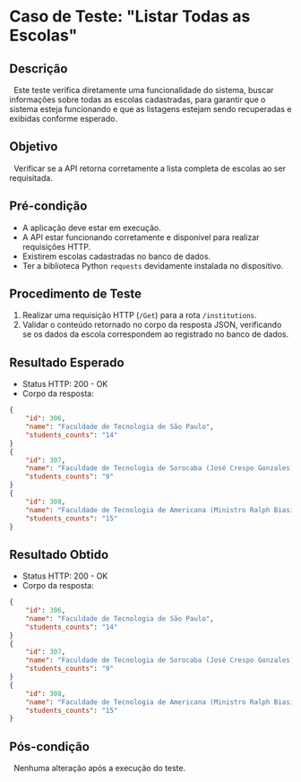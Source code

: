 # Caso de Teste: "Listar Todas as Escolas"

## Descrição
&nbsp;&nbsp;Este teste verifica diretamente uma funcionalidade do sistema, buscar informações sobre todas as escolas cadastradas, para garantir que o sistema esteja funcionando e que as listagens estejam sendo recuperadas e exibidas conforme esperado.

## Objetivo
&nbsp;&nbsp;Verificar se a API retorna corretamente a lista completa de escolas ao ser requisitada.

## Pré-condição
- A aplicação deve estar em execução.
- A API estar funcionando corretamente e disponível para realizar requisições HTTP.
- Existirem escolas cadastradas no banco de dados.
- Ter a biblioteca Python `requests` devidamente instalada no dispositivo. 

## Procedimento de Teste
1. Realizar uma requisição HTTP (`/Get`) para a rota `/institutions`.
2. Validar o conteúdo retornado no corpo da resposta JSON, verificando se os dados da escola correspondem ao registrado no banco de dados.

## Resultado Esperado
- Status HTTP: 200 - OK
- Corpo da resposta:
```json
{
    "id": 306,
    "name": "Faculdade de Tecnologia de São Paulo",
    "students_counts": "14"
}
{
    "id": 307,
    "name": "Faculdade de Tecnologia de Sorocaba (José Crespo Gonzales)",
    "students_counts": "9"
}
{
    "id": 308,
    "name": "Faculdade de Tecnologia de Americana (Ministro Ralph Biasi)",
    "students_counts": "15"
}
```

## Resultado Obtido
- Status HTTP: 200 - OK
- Corpo da resposta:
```json
{
    "id": 306,
    "name": "Faculdade de Tecnologia de São Paulo",
    "students_counts": "14"
}
{
    "id": 307,
    "name": "Faculdade de Tecnologia de Sorocaba (José Crespo Gonzales)",
    "students_counts": "9"
}
{
    "id": 308,
    "name": "Faculdade de Tecnologia de Americana (Ministro Ralph Biasi)",
    "students_counts": "15"
}
```

## Pós-condição
&nbsp;&nbsp;Nenhuma alteração após a execução do teste.